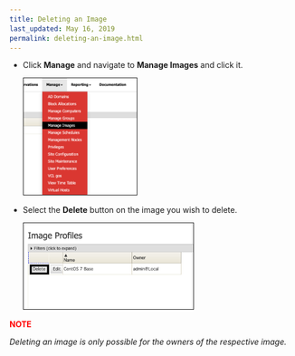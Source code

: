 ```yaml
---
title: Deleting an Image
last_updated: May 16, 2019
permalink: deleting-an-image.html
---
```


* Click **Manage** and navigate to **Manage Images** and click it.
  
    <img src="images/manage-images.png" width="200" border="1">

* Select the **Delete** button on the image you wish to delete.

    <img src="images/delete-image.png" width="300" border="1">

<span style="color:red"> **NOTE** </span>

*Deleting an image is only possible for the owners of the respective image.*